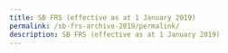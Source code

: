 ```yaml
---
title: SB FRS (effective as at 1 January 2019)
permalink: /sb-frs-archive-2019/permalink/
description: SB FRS (effective as at 1 January 2019)
---
```

